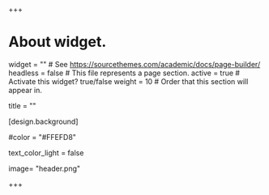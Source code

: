 +++
# About widget.
widget = ""  # See https://sourcethemes.com/academic/docs/page-builder/
headless = false  # This file represents a page section.
active = true  # Activate this widget? true/false
weight = 10  # Order that this section will appear in.

title = ""


[design.background]

#color = "#FFEFD8"

text_color_light = false

image= "header.png"

+++

